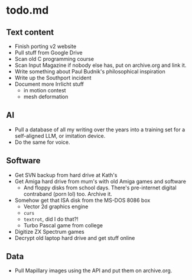 # todo.md

## Text content

* Finish porting v2 website
* Pull stuff from Google Drive
* Scan old C programming course
* Scan Input Magazine if nobody else has, put on archive.org and link it.
* Write something about Paul Budnik's philosophical inspiration
* Write up the Southport incident
* Document more Irrlicht stuff
  * in motion contest
  * mesh deformation

## AI

* Pull a database of all my writing over the years into a training set for
  a self-aligned LLM, or imitation device.
* Do the same for voice.

## Software

* Get SVN backup from hard drive at Kath's
* Get Amiga hard drive from mum's with old Amiga games and software
  * And floppy disks from school days.
    There's pre-internet digital contraband (porn lol) too. Archive it.
* Somehow get that ISA disk from the MS-DOS 8086 box
  * Vector 2d graphics engine
  * `curs`
  * `textrot`, did I do that?!
  * Turbo Pascal game from college
* Digitize ZX Spectrum games
* Decrypt old laptop hard drive and get stuff online

## Data

* Pull Mapillary images using the API and put them on archive.org.
